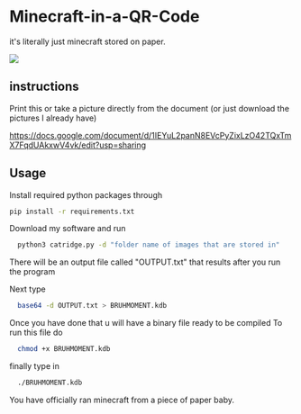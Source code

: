 # Minecraft-in-a-QR-Code
it's literally just minecraft stored on paper.

<img src="https://github.com/SriLikesToSing/Minecraft-in-a-QR-Code/blob/main/tutorial.gif">

## instructions

Print this or take a picture directly from the document (or just download the pictures I already have)

https://docs.google.com/document/d/1IEYuL2panN8EVcPyZixLzO42TQxTmX7FqdUAkxwV4vk/edit?usp=sharing

## Usage

Install required python packages through 
```bash
pip install -r requirements.txt
```
Download my software and run
```bash
  python3 catridge.py -d "folder name of images that are stored in"
```
There will be an output file called "OUTPUT.txt" that results after you run the program

Next type
```bash
  base64 -d OUTPUT.txt > BRUHMOMENT.kdb
```
Once you have done that u will have a binary file ready to be compiled
To run this file do

```bash
  chmod +x BRUHMOMENT.kdb
```
finally type in

```bash
  ./BRUHMOMENT.kdb 
```

You have officially ran minecraft from a piece of paper baby.
